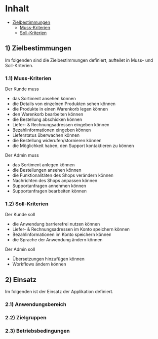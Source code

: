 # Inhalt

- [Zielbestimmungen](#ziel)
  - [Muss-Kriterien](#muss)
  - [Soll-Kriterien](#soll)
  
<a name="ziel"></a>
## 1) Zielbestimmungen

Im folgenden sind die Zielbestimmungen definiert, aufteilet in Muss- und Soll-Kriterien.

<a name="muss"></a>
### 1.1) Muss-Kriterien

Der Kunde muss
- das Sortiment ansehen können
- die Details von einzelnen Produkten sehen können
- die Produkte in einen Warenkorb legen können
- den Warenkorb bearbeiten können
- die Bestellung abschicken können
- Liefer- & Rechnungsadressen eingeben können
- Bezahlinformationen eingeben können
- Lieferstatus überwachen können
- die Bestellung widerufen/stornieren können
- die Möglichkeit haben, den Support kontaktieren zu können

Der Admin muss
- das Sortiment anlegen können
- die Bestellungen ansehen können
- die Funktionalitäten des Shops verändern können
- Nachrichten des Shops anpassen können
- Supportanfragen annehmen können
- Supportanfragen bearbeiten können

<a name="soll"></a>
### 1.2) Soll-Kriterien

Der Kunde soll
- die Anwendung barrierefrei nutzen können
- Liefer- & Rechnungsadressen im Konto speichern können
- Bezahlinformationen im Konto speichern können
- die Sprache der Anwendung ändern können

Der Admin soll
- Übersetzungen hinzufügen können
- Workflows ändern können

<a name="einsatz"></a>
## 2) Einsatz

Im folgenden ist der Einsatz der Applikation definiert.

<a name="anwendung"></a>
### 2.1) Anwendungsbereich

<a name="zielgruppen"></a>
### 2.2) Zielgruppen

<a name="betriebsbedingungen"></a>
### 2.3) Betriebsbedingungen
